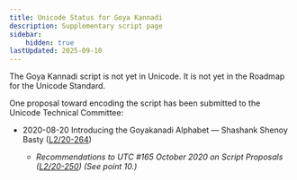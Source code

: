```yaml
---
title: Unicode Status for Goya Kannadi
description: Supplementary script page
sidebar:
    hidden: true
lastUpdated: 2025-09-10
---
```


The Goya Kannadi script is not yet in Unicode. It is not yet in the Roadmap for the Unicode Standard.

[comment]: # (end of intro)

[comment]: # (start of blocks)



[comment]: # (end of blocks)

[comment]: # (start of chars)



[comment]: # (end of chars)

[comment]: # (start of rest)

One proposal toward encoding the script has been submitted to the Unicode Technical Committee:

- 2020-08-20 Introducing the Goyakanadi Alphabet — Shashank Shenoy Basty ([L2/20-264](http://www.unicode.org/cgi-bin/GetMatchingDocs.pl?L2/20-264))

  - _Recommendations to UTC #165 October 2020 on Script Proposals ([L2/20-250](http://www.unicode.org/L2/L2020/20250-script-adhoc-rept.pdf)) (See point 10.)_
